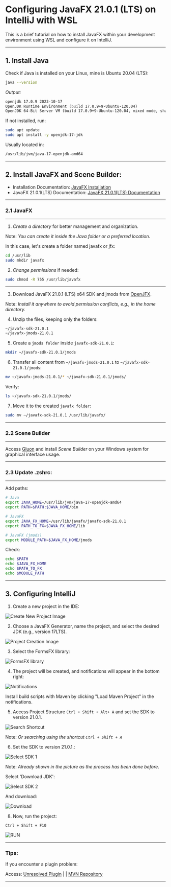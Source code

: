 # Configuring JavaFX 21.0.1 (LTS) on IntelliJ with WSL
This is a brief tutorial on how to install JavaFX within your development environment using WSL and configure it on IntelliJ.

---
## 1. Install Java

Check if Java is installed on your Linux, mine is Ubuntu 20.04 (LTS):

```zsh
java --version
```
*Output:*

```zsh
openjdk 17.0.9 2023-10-17
OpenJDK Runtime Environment (build 17.0.9+9-Ubuntu-120.04)
OpenJDK 64-Bit Server VM (build 17.0.9+9-Ubuntu-120.04, mixed mode, sharing)
```

If not installed, run:

```zsh
sudo apt update
sudo apt install -y openjdk-17-jdk
```

Usually located in:

```zsh
/usr/lib/jvm/java-17-openjdk-amd64
```
---
## 2. Install JavaFX and Scene Builder:
- Installation Documentation: [JavaFX Installation](https://openjfx.io/openjfx-docs/#install-javafx)
- JavaFX 21.0.1(LTS) Documentation: [JavaFX 21.0.1(LTS) Documentation](https://openjfx.io/javadoc/21/)

---
### 2.1 JavaFX
---
1. *Create a directory* for better management and organization. 

Note: *You can create it inside the Java folder or a preferred location.*

In this case, let's create a folder named javafx or jfx:

```zsh
cd /usr/lib
sudo mkdir javafx
```

2. *Change permissions* if needed:

```zsh
sudo chmod -R 755 /usr/lib/javafx
```
---
3. Download JavaFX 21.0.1 (LTS) x64 SDK and jmods from [OpenJFX](https://openjfx.io/).

Note: *Install it anywhere to avoid permission conflicts, e.g., in the home directory.*

4. Unzip the files, keeping only the folders:

```zsh
~/javafx-sdk-21.0.1
~/javafx-jmods-21.0.1
```

5. Create a `jmods folder` inside `javafx-sdk-21.0.1`:

```zsh
mkdir ~/javafx-sdk-21.0.1/jmods
```

6. Transfer all content from `~/javafx-jmods-21.0.1` to `~/javafx-sdk-21.0.1/jmods`:

```zsh
mv ~/javafx-jmods-21.0.1/* ~/javafx-sdk-21.0.1/jmods/
```

Verify:

```zsh
ls ~/javafx-sdk-21.0.1/jmods/
```

7. Move it to the created `javafx folder`:

```zsh
sudo mv ~/javafx-sdk-21.0.1 /usr/lib/javafx/
```

---
### 2.2 Scene Builder
---
Access [Gluon](https://gluonhq.com/products/scene-builder/) and install *Scene Builder* on your Windows system for graphical interface usage.

---

### 2.3 Update .zshrc:
---
Add paths:

```zsh
# Java
export JAVA_HOME=/usr/lib/jvm/java-17-openjdk-amd64
export PATH=$PATH:$JAVA_HOME/bin

# JavaFX
export JAVA_FX_HOME=/usr/lib/javafx/javafx-sdk-21.0.1
export PATH_TO_FX=$JAVA_FX_HOME/lib

# JavaFX (jmods)
export MODULE_PATH=$JAVA_FX_HOME/jmods
```

Check:

```zsh
echo $PATH
echo $JAVA_FX_HOME
echo $PATH_TO_FX
echo $MODULE_PATH
```
--- 

## 3. Configuring IntelliJ

1. Create a new project in the IDE:

![Create New Project Image](assets/create_new_project.png)

2. Choose a JavaFX Generator, name the project, and select the desired JDK (e.g., version 17LTS).

![Project Creation Image](assets/project_creation.png)

3. Select the FormsFX library:

![FormsFX library](assets/formsfx-library.png)

4. The project will be created, and notifications will appear in the bottom right:

![Notifications](assets/notifications.png)

Install build scripts with Maven by clicking "Load Maven Project" in the notifications.

5. Access Project Structure `Ctrl + Shift + Alt+ A` and set the SDK to version 21.0.1.

![Search Shortcut](assets/search.png)

Note: *Or searching using the shortcut `Ctrl + Shift + A`*

6. Set the SDK to version 21.0.1.:

![Select SDK 1](assets/set_sdk.png)

Note: *Already shown in the picture as the process has been done before*.

Select 'Download JDK':

![Select SDK 2](assets/download_sdk.png)

And download:

![Download](assets/download.png)

8. Now, run the project:

```
Ctrl + Shift + F10
```

![RUN](assets/run.png)

---
### Tips:

If you encounter a plugin problem:

Access: [Unresolved Plugin](https://stackoverflow.com/questions/38957963/unresolved-plugin-org-apache-maven-pluginsmaven-jar-plugin2-4) | |
[MVN Repository](https://mvnrepository.com/)

---